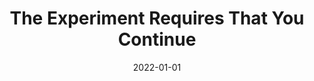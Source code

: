 ---
title: The Experiment Requires That You Continue
description: On professional hopelessness
date: 2022-01-01
---